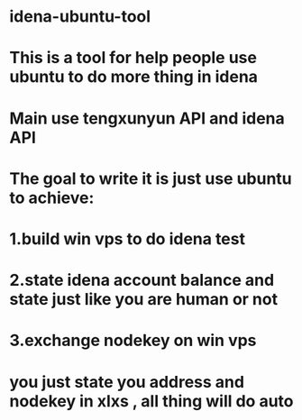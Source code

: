 # idena-ubuntu-tool
# This is a tool for help people use ubuntu to do more thing in idena
# Main use tengxunyun API and idena API
# The goal to write it is just use ubuntu to achieve:
# 1.build win vps to do idena test
# 2.state idena account balance and state just like you are human or not
# 3.exchange nodekey on win vps
# you just state you address and nodekey in xlxs , all thing will do auto
